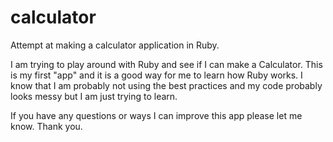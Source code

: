 calculator
==========

Attempt at making a calculator application in Ruby. 

I am trying to play around with Ruby and see if I can make a Calculator. This is my first "app" and it is a good way for me to learn how Ruby works. I know that I am probably not using the best practices and my code probably looks messy but I am just trying to learn.

If you have any questions or ways I can improve this app please let me know. Thank you.
